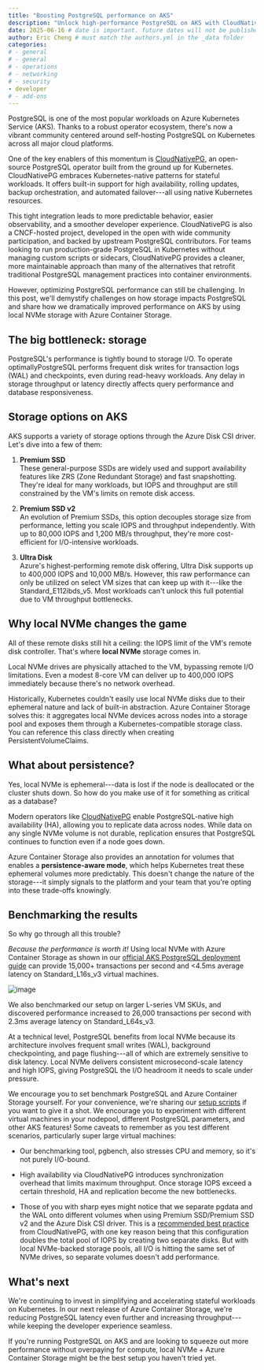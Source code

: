 ```yaml
---
title: "Boosting PostgreSQL performance on AKS"
description: "Unlock high-performance PostgreSQL on AKS with CloudNativePG and Azure Container Storage using local NVMe for big throughput/latency improvements."
date: 2025-06-16 # date is important. future dates will not be published
author: Eric Cheng # must match the authors.yml in the _data folder
categories: 
# - general 
# - general
# - operations
# - networking
# - security
- developer
# - add-ons
---
```


PostgreSQL is one of the most popular workloads on Azure Kubernetes
Service (AKS). Thanks to a robust operator ecosystem, there\'s now a
vibrant community centered around self-hosting PostgreSQL on Kubernetes
across all major cloud platforms.

One of the key enablers of this momentum is
[CloudNativePG](https://cloudnative-pg.io), an open-source PostgreSQL
operator built from the ground up for Kubernetes. CloudNativePG embraces
Kubernetes-native patterns for stateful workloads. It offers built-in
support for high availability, rolling updates, backup orchestration,
and automated failover---all using native Kubernetes resources.

This tight integration leads to more predictable behavior, easier
observability, and a smoother developer experience. CloudNativePG is
also a CNCF-hosted project, developed in the open with wide community
participation, and backed by upstream PostgreSQL contributors. For teams
looking to run production-grade PostgreSQL in Kubernetes without
managing custom scripts or sidecars, CloudNativePG provides a cleaner,
more maintainable approach than many of the alternatives that retrofit
traditional PostgreSQL management practices into container environments.

However, optimizing PostgreSQL performance can still be challenging. In
this post, we'll demystify challenges on how storage impacts PostgreSQL
and share how we dramatically improved performance on AKS by using local
NVMe storage with Azure Container Storage.

## The big bottleneck: storage

PostgreSQL's performance is tightly bound to storage I/O. To operate
optimallyPostgreSQL performs frequent disk writes for transaction logs
(WAL) and checkpoints, even during read-heavy workloads. Any delay in
storage throughput or latency directly affects query performance and
database responsiveness.

## Storage options on AKS

AKS supports a variety of storage options through the Azure Disk CSI
driver. Let's dive into a few of them:

1. **Premium SSD**\
    These general-purpose SSDs are widely used and support availability
    features like ZRS (Zone Redundant Storage) and fast snapshotting.
    They\'re ideal for many workloads, but IOPS and throughput are still
    constrained by the VM's limits on remote disk access.

2. **Premium SSD v2**\
    An evolution of Premium SSDs, this option decouples storage size
    from performance, letting you scale IOPS and throughput
    independently. With up to 80,000 IOPS and 1,200 MB/s throughput,
    they're more cost-efficient for I/O-intensive workloads.

3. **Ultra Disk**\
    Azure's highest-performing remote disk offering, Ultra Disk supports
    up to 400,000 IOPS and 10,000 MB/s. However, this raw performance
    can only be utilized on select VM sizes that can keep up with
    it---like the Standard_E112ibds_v5. Most workloads can\'t unlock
    this full potential due to VM throughput bottlenecks.

## Why local NVMe changes the game

All of these remote disks still hit a ceiling: the IOPS limit of the
VM's remote disk controller. That's where **local NVMe** storage comes
in.

Local NVMe drives are physically attached to the VM, bypassing remote
I/O limitations. Even a modest 8-core VM can deliver up to 400,000 IOPS
immediately because there\'s no network overhead.

Historically, Kubernetes couldn\'t easily use local NVMe disks due to
their ephemeral nature and lack of built-in abstraction. Azure Container
Storage solves this: it aggregates local NVMe devices across nodes into
a storage pool and exposes them through a Kubernetes-compatible storage
class. You can reference this class directly when creating
PersistentVolumeClaims.

## What about persistence?

Yes, local NVMe is ephemeral---data is lost if the node is deallocated
or the cluster shuts down. So how do you make use of it for something as
critical as a database?

Modern operators like [CloudNativePG](https://cloudnative-pg.io) enable
PostgreSQL-native high availability (HA), allowing you to replicate data
across nodes. While data on any single NVMe volume is not durable,
replication ensures that PostgreSQL continues to function even if a node
goes down.

Azure Container Storage also provides an annotation for volumes that
enables a **persistence-aware mode**, which helps Kubernetes treat these
ephemeral volumes more predictably. This doesn't change the nature of
the storage---it simply signals to the platform and your team that
you're opting into these trade-offs knowingly.

## Benchmarking the results

So why go through all this trouble?

*Because the performance is worth it!* Using local NVMe with Azure
Container Storage as shown in our [official AKS PostgreSQL deployment
guide](https://learn.microsoft.com/en-us/azure/aks/postgresql-ha-overview)
can provide 15,000+ transactions per second and \<4.5ms average latency
on Standard_L16s_v3 virtual machines.

![image](/assets/images/postgresql-nvme/graph.png)

We also benchmarked our setup on larger L-series VM SKUs, and discovered
performance increased to 26,000 transactions per second with 2.3ms
average latency on Standard_L64s_v3.

At a technical level, PostgreSQL benefits from local NVMe because its
architecture involves frequent small writes (WAL), background
checkpointing, and page flushing---all of which are extremely sensitive
to disk latency. Local NVMe delivers consistent microsecond-scale
latency and high IOPS, giving PostgreSQL the I/O headroom it needs to
scale under pressure.

We encourage you to set benchmark PostgreSQL and Azure Container Storage
yourself. For your convenience, we're sharing our [setup
scripts](https://github.com/eh8/acstor-pgsql) if you want to give it a
shot. We encourage you to experiment with different virtual machines in
your nodepool, different PostgreSQL parameters, and other AKS features!
Some caveats to remember as you test different scenarios, particularly
super large virtual machines:

- Our benchmarking tool, pgbench, also stresses CPU and memory, so
    it\'s not purely I/O-bound.

- High availability via CloudNativePG introduces synchronization
    overhead that limits maximum throughput. Once storage IOPS exceed a
    certain threshold, HA and replication become the new bottlenecks.

- Those of you with sharp eyes might notice that we separate pgdata
    and the WAL onto different volumes when using Premium SSD/Premium
    SSD v2 and the Azure Disk CSI driver. This is a [recommended best
    practice](https://cloudnative-pg.io/documentation/current/storage/#volume-for-wal)
    from CloudNativePG, with one key reason being that this
    configuration doubles the total pool of IOPS by creating two
    separate disks. But with local NVMe-backed storage pools, all I/O is
    hitting the same set of NVMe drives, so separate volumes doesn't add
    performance.

## What's next

We're continuing to invest in simplifying and accelerating stateful
workloads on Kubernetes. In our next release of Azure Container Storage,
we're reducing PostgreSQL latency even further and increasing
throughput---while keeping the developer experience seamless.

If you're running PostgreSQL on AKS and are looking to squeeze out more
performance without overpaying for compute, local NVMe + Azure Container
Storage might be the best setup you haven't tried yet.
